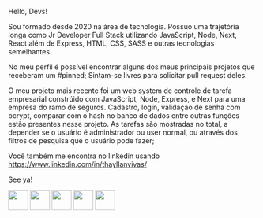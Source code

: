 Hello, Devs!

Sou formado desde 2020 na área de tecnologia. 
Possuo uma trajetória longa como Jr Developer Full Stack utilizando JavaScript, Node, Next, React além de Express, HTML, CSS, SASS e outras tecnologias semelhantes.

No meu perfil é possível encontrar alguns dos meus principais projetos que receberam um #pinned; Sintam-se livres para solicitar pull request deles.

O meu projeto mais recente foi um web system de controle de tarefa empresarial constrúido com JavaScript, Node, Express, e Next para uma empresa do ramo de seguros.
Cadastro, login, validaçao de senha com bcrypt, comparar com o hash no banco de dados entre outras funções estão presentes nesse projeto.
As tarefas são mostradas no total, a depender se o usuário é administrador ou user normal, ou através dos filtros de pesquisa que o usuário pode fazer;

Você também me encontra no linkedin usando https://www.linkedin.com/in/thayllanvivas/

See ya!

<img src="https://cdn.jsdelivr.net/gh/devicons/devicon/icons/nodejs/nodejs-original.svg" height='40' width='40'/>  <img src="https://cdn.jsdelivr.net/gh/devicons/devicon/icons/javascript/javascript-original.svg" height='40' width='40'/> <img src="https://cdn.jsdelivr.net/gh/devicons/devicon/icons/express/express-original.svg" height='40' width='40' />  <img src="https://cdn.jsdelivr.net/gh/devicons/devicon/icons/nextjs/nextjs-original.svg" height='40' width='40' />  <img src="https://cdn.jsdelivr.net/gh/devicons/devicon/icons/react/react-original.svg" height='40' width='40' />
